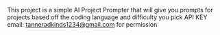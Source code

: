 This project is a simple AI Project Prompter that will give you prompts for projects based off the coding language and difficulty you pick
API KEY email: tanneradkinds1234@gmail.com for permission
